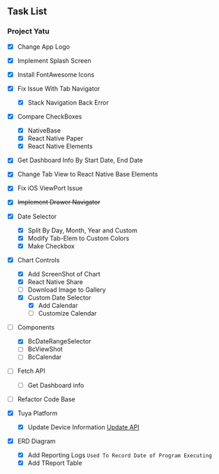 ## Task List

### Project Yatu
- [x] Change App Logo
- [x] Implement Splash Screen
- [x] Install FontAwesome Icons
- [x] Fix Issue With Tab Navigator
  - [x] Stack Navigation Back Error
- [x] Compare CheckBoxes
  - [x] NativeBase
  - [x] React Native Paper
  - [x] React Native Elements
- [x] Get Dashboard Info By Start Date, End Date
- [x] Change Tab View to React Native Base Elements
- [x] Fix iOS ViewPort Issue
- [x] ~~Implement Drawer Navigator~~
- [x] Date Selector
  - [x] Split By Day, Month, Year and Custom
  - [x] Modify Tab-Elem to Custom Colors
  - [x] Make Checkbox
- [x] Chart Controls
  - [x] Add ScreenShot of Chart
  - [x] React Native Share
  - [ ] Download Image to Gallery
  - [x] Custom Date Selector
    - [x] Add Calendar
    - [ ] Customize Calendar
- [ ] Components
  - [x] BcDateRangeSelector
  - [ ] BcViewShot
  - [ ] BcCalendar
- [ ] Fetch API
  - [ ] Get Dashboard info
- [ ] Refactor Code Base

- [x] Tuya Platform
  - [x] Update Device Information
    <a href="https://developer.tuya.com/en/docs/cloud/9496593d68?id=Kcp4qozcanqla">Update API</a>

- [x] ERD Diagram
  - [x] Add Reporting Logs
    `Used To Record Date of Program Executing`
  - [x] Add TReport Table 